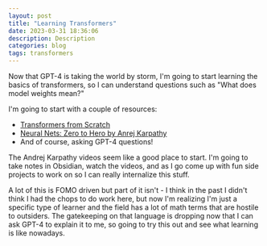 ```yaml
---
layout: post
title: "Learning Transformers"
date: 2023-03-31 18:36:06
description: Description
categories: blog
tags: transformers
---
```


Now that GPT-4 is taking the world by storm, I'm going to start learning the basics of transformers, so I can understand questions such as "What does model weights mean?"

I'm going to start with a couple of resources:
* [Transformers from Scratch](https://e2eml.school/transformers.html)
* [Neural Nets: Zero to Hero by Anrej Karpathy](https://www.youtube.com/playlist?list=PLAqhIrjkxbuWI23v9cThsA9GvCAUhRvKZ)
* And of course, asking GPT-4 questions!

The Andrej Karpathy videos seem like a good place to start.  I'm going to take notes in Obsidian, watch the videos, and as I go come up with fun side projects to work on so I can really internalize this stuff.

A lot of this is FOMO driven but part of it isn't - I think in the past I didn't think I had the chops to do work here, but now I'm realizing I'm just a specific type of learner and the field has a lot of math terms that are hostile to outsiders.  The gatekeeping on that language is dropping now that I can ask GPT-4 to explain it to me, so going to try this out and see what learning is like nowadays.